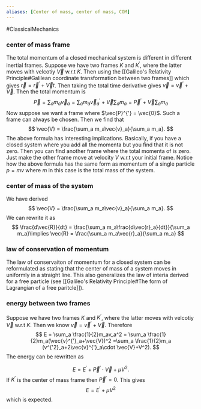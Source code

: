 ```yaml
---
aliases: [Center of mass, center of mass, COM]
---
```


#ClassicalMechanics 


### center of mass frame

The total momentum of a closed mechanical system is different in different inertial frames. Suppose we have two frames $K$ and $K^{'}$, where the latter moves with velcotiy $\vec{V}$ w.r.t $K$. Then using the [[Galileo's Relativity Principle#Galilean coordinate transformation between two frames]] which gives $\vec{r} = \vec{r}^{'}+\vec{V}t$. Then taking the total time derivative gives $\vec{v} = \vec{v}^{'}+\vec{V}$.  Then the total momentum is 
$$
\vec{P} = \sum_a m_a\vec{v}_a = \sum_a m_a\vec{v}_a^{'} + \vec{V}\sum_a m_a = \vec{P}^{'}+\vec{V}\sum_a m_a
$$
Now suppose we want a frame where $\vec{P}^{'} = \vec{0}$. Such a frame can always be chosen. Then we find that 
$$
\vec{V} = \frac{\sum_a m_a\vec{v}_a}{\sum_a m_a}.
$$
The above formula has interesting implications. Basically, if you have a closed system where you add all the momenta but you find that it is not zero. Then you can find another frame where the total momenta of is zero. Just make the other frame move at velocity $V$ w.r.t your initial frame. Notice how the above formula has the same form as momentum of a single particle $p = mv$ where $m$ in this case is the total mass of the system. 

### center of mass of the system
We have derived 
$$
\vec{V} = \frac{\sum_a m_a\vec{v}_a}{\sum_a m_a}.
$$
We can rewrite it as 
$$
\frac{d\vec{R}}{dt} = \frac{\sum_a m_a\frac{d\vec{r}_a}{dt}}{\sum_a m_a}\implies \vec{R} = \frac{\sum_a m_a\vec{r}_a}{\sum_a m_a}
$$

### law of conservation of momentum 
The law of conservaiton of momentum for a closed system can be reformulated as stating that the center of mass of a system moves in uniformly in a straight line. This also generalizes the law of interia derived for a free particle  (see [[Galileo's Relativity Principle#The form of Lagrangian of a free paritcle]]).

### energy between two frames
Suppose we have two frames $K$ and $K^{'}$, where the latter moves with velcotiy $\vec{V}$ w.r.t $K$. Then we know $\vec{v} = \vec{v}^{'}+\vec{V}$.  Therefore
$$
E = \sum_a \frac{1}{2}m_av_a^2 = \sum_a \frac{1}{2}m_a(\vec{v}^{'}_a+\vec{V})^2 =\sum_a \frac{1}{2}m_a (v^{'2}_a+2\vec{v}^{'}_a\cdot \vec{V}+V^2).
$$
The energy can be rewritten as

$$
E = E^{'}+\vec{P}^{'}\cdot\vec{V}+\mu V^2.
$$
If $K^{'}$ is the center of mass frame then $\vec{P}^{'} = 0$. This gives
$$
E = E^{'}+\mu V^2
$$
which is expected.

